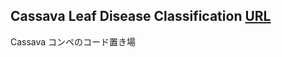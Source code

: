 ## Cassava Leaf Disease Classification [URL](https://www.kaggle.com/c/cassava-leaf-disease-classification) 

Cassava コンペのコード置き場
